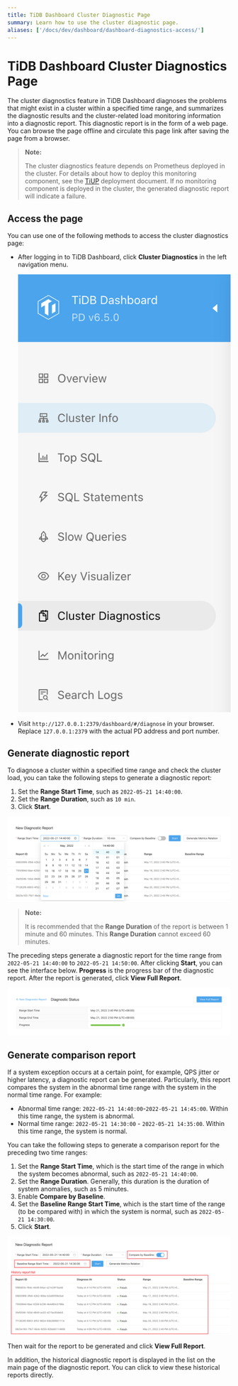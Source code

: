 ```yaml
---
title: TiDB Dashboard Cluster Diagnostic Page
summary: Learn how to use the cluster diagnostic page.
aliases: ['/docs/dev/dashboard/dashboard-diagnostics-access/']
---
```


# TiDB Dashboard Cluster Diagnostics Page

The cluster diagnostics feature in TiDB Dashboard diagnoses the problems that might exist in a cluster within a specified time range, and summarizes the diagnostic results and the cluster-related load monitoring information into a diagnostic report. This diagnostic report is in the form of a web page. You can browse the page offline and circulate this page link after saving the page from a browser.

> **Note:**
>
> The cluster diagnostics feature depends on Prometheus deployed in the cluster. For details about how to deploy this monitoring component, see the [TiUP](/tiup/tiup-overview.md) deployment document. If no monitoring component is deployed in the cluster, the generated diagnostic report will indicate a failure.

## Access the page

You can use one of the following methods to access the cluster diagnostics page:

* After logging in to TiDB Dashboard, click **Cluster Diagnostics** in the left navigation menu.

  ![Access Cluster Diagnostics page](/media/dashboard/dashboard-diagnostics-access-v650.png)

* Visit `http://127.0.0.1:2379/dashboard/#/diagnose` in your browser. Replace `127.0.0.1:2379` with the actual PD address and port number.

## Generate diagnostic report

To diagnose a cluster within a specified time range and check the cluster load, you can take the following steps to generate a diagnostic report:

1. Set the **Range Start Time**, such as `2022-05-21 14:40:00`.
2. Set the **Range Duration**, such as `10 min`.
3. Click **Start**.

![Generate diagnostic report](/media/dashboard/dashboard-diagnostics-gen-report-v650.png)

> **Note:**
>
> It is recommended that the **Range Duration** of the report is between 1 minute and 60 minutes. This **Range Duration** cannot exceed 60 minutes.

The preceding steps generate a diagnostic report for the time range from `2022-05-21 14:40:00` to `2022-05-21 14:50:00`. After clicking **Start**, you can see the interface below. **Progress** is the progress bar of the diagnostic report. After the report is generated, click **View Full Report**.

![Report progress](/media/dashboard/dashboard-diagnostics-gen-process-v650.png)

## Generate comparison report

If a system exception occurs at a certain point, for example, QPS jitter or higher latency, a diagnostic report can be generated. Particularly, this report compares the system in the abnormal time range with the system in the normal time range. For example:

- Abnormal time range: `2022-05-21 14:40:00`-`2022-05-21 14:45:00`. Within this time range, the system is abnormal.
- Normal time range: `2022-05-21 14:30:00` - `2022-05-21 14:35:00`. Within this time range, the system is normal.

You can take the following steps to generate a comparison report for the preceding two time ranges:

1. Set the **Range Start Time**, which is the start time of the range in which the system becomes abnormal, such as `2022-05-21 14:40:00`.
2. Set the **Range Duration**. Generally, this duration is the duration of system anomalies, such as 5 minutes.
3. Enable **Compare by Baseline**.
4. Set the **Baseline Range Start Time**, which is the start time of the range (to be compared with) in which the system is normal, such as `2022-05-21 14:30:00`.
5. Click **Start**.

![Generate comparison report](/media/dashboard/dashboard-diagnostics-gen-compare-report-v650.png)

Then wait for the report to be generated and click **View Full Report**.

In addition, the historical diagnostic report is displayed in the list on the main page of the diagnostic report. You can click to view these historical reports directly.
